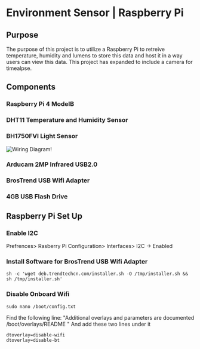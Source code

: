 # Environment Sensor | Raspberry Pi # 

## Purpose ## 
The purpose of this project is to utilize a Raspberry Pi to retreive temperature, humidity and lumens to store this data and host it in a way users can view this data. 
This project has expanded to include a camera for timealpse. 

## Components ## 
### Raspberry Pi 4 ModelB ###
### DHT11 Temperature and Humidity Sensor ###
### BH1750FVI Light Sensor ### 
![Wiring Diagram!](https://www.raspberrypi-spy.co.uk/wp-content/uploads/2015/03/BH1750-Module-Setup.png "Diagram")
### Arducam 2MP Infrared USB2.0 ### 
### BrosTrend USB Wifi Adapter ###
### 4GB USB Flash Drive ### 

## Raspberry Pi Set Up ## 
### Enable I2C ### 
Prefrences> Rasberry Pi Configuration> Interfaces> I2C -> Enabled
### Install Software for BrosTrend USB Wifi Adapter ### 
	sh -c 'wget deb.trendtechcn.com/installer.sh -O /tmp/installer.sh && sh /tmp/installer.sh'
### Disable Onboard Wifi ###
	sudo nano /boot/config.txt
Find the following line:
"Additional overlays and parameters are documented /boot/overlays/README "
And add these two lines under it

	dtoverlay=disable-wifi
	dtoverlay=disable-bt
